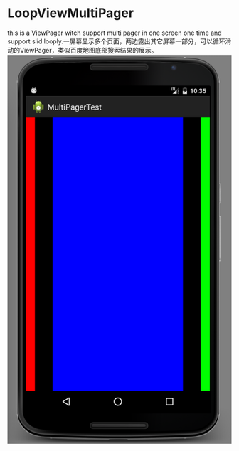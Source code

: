 # LoopViewMultiPager
this is a ViewPager witch support multi pager in one screen one time and support slid looply.一屏幕显示多个页面，两边露出其它屏幕一部分，可以循环滑动的ViewPager，类似百度地图底部搜索结果的展示。
![image](https://github.com/funny9527/LoopViewMultiPager/blob/master/a.png)
